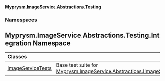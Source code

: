 #### [Myprysm.ImageService.Abstractions.Testing](index.md 'index')
### Namespaces
<a name='Myprysm_ImageService_Abstractions_Testing_Integration'></a>
## Myprysm.ImageService.Abstractions.Testing.Integration Namespace

| Classes | |
| :--- | :--- |
| [ImageServiceTests](Myprysm_ImageService_Abstractions_Testing_Integration_ImageServiceTests.md 'Myprysm.ImageService.Abstractions.Testing.Integration.ImageServiceTests') | Base test suite for [Myprysm.ImageService.Abstractions.IImageService](https://docs.microsoft.com/en-us/dotnet/api/Myprysm.ImageService.Abstractions.IImageService 'Myprysm.ImageService.Abstractions.IImageService').<br/> |
  
